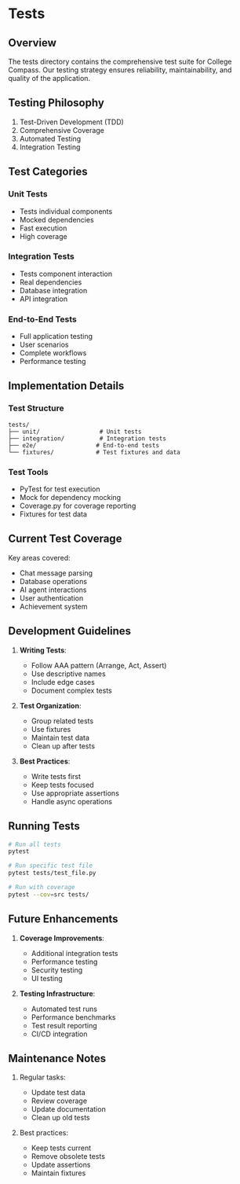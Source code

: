 # Tests

## Overview

The tests directory contains the comprehensive test suite for College Compass. Our testing strategy ensures reliability, maintainability, and quality of the application.

## Testing Philosophy

1. Test-Driven Development (TDD)
2. Comprehensive Coverage
3. Automated Testing
4. Integration Testing

## Test Categories

### Unit Tests
- Tests individual components
- Mocked dependencies
- Fast execution
- High coverage

### Integration Tests
- Tests component interaction
- Real dependencies
- Database integration
- API integration

### End-to-End Tests
- Full application testing
- User scenarios
- Complete workflows
- Performance testing

## Implementation Details

### Test Structure

```
tests/
├── unit/                 # Unit tests
├── integration/          # Integration tests
├── e2e/                 # End-to-end tests
└── fixtures/            # Test fixtures and data
```

### Test Tools
- PyTest for test execution
- Mock for dependency mocking
- Coverage.py for coverage reporting
- Fixtures for test data

## Current Test Coverage

Key areas covered:
- Chat message parsing
- Database operations
- AI agent interactions
- User authentication
- Achievement system

## Development Guidelines

1. **Writing Tests**:
   - Follow AAA pattern (Arrange, Act, Assert)
   - Use descriptive names
   - Include edge cases
   - Document complex tests

2. **Test Organization**:
   - Group related tests
   - Use fixtures
   - Maintain test data
   - Clean up after tests

3. **Best Practices**:
   - Write tests first
   - Keep tests focused
   - Use appropriate assertions
   - Handle async operations

## Running Tests

```bash
# Run all tests
pytest

# Run specific test file
pytest tests/test_file.py

# Run with coverage
pytest --cov=src tests/
```

## Future Enhancements

1. **Coverage Improvements**:
   - Additional integration tests
   - Performance testing
   - Security testing
   - UI testing

2. **Testing Infrastructure**:
   - Automated test runs
   - Performance benchmarks
   - Test result reporting
   - CI/CD integration

## Maintenance Notes

1. Regular tasks:
   - Update test data
   - Review coverage
   - Update documentation
   - Clean up old tests

2. Best practices:
   - Keep tests current
   - Remove obsolete tests
   - Update assertions
   - Maintain fixtures
